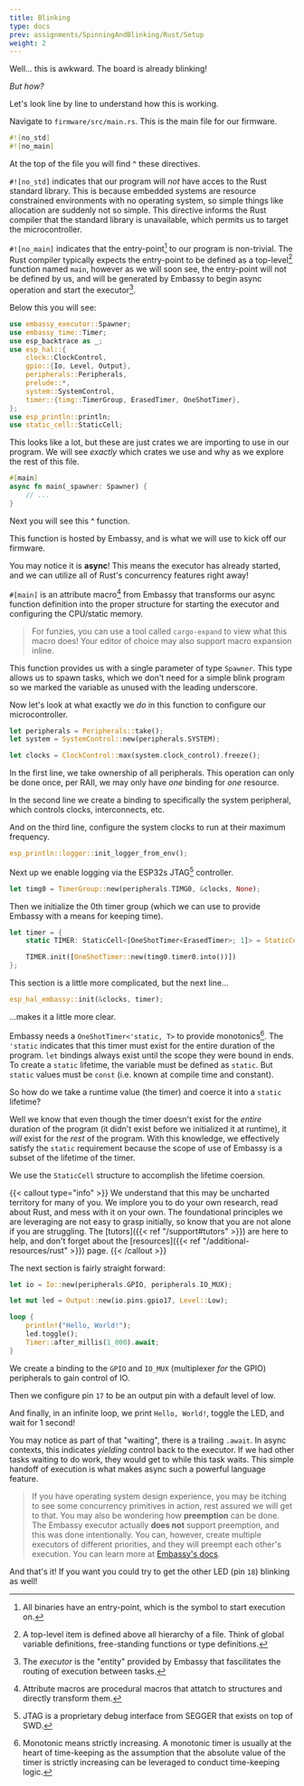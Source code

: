 ```yaml
---
title: Blinking
type: docs
prev: assignments/SpinningAndBlinking/Rust/Setup
weight: 2
---
```


Well... this is awkward. The board is already blinking!

*But how?*

Let's look line by line to understand how this is working.

Navigate to `firmware/src/main.rs`. This is the main file for our firmware.

```rust
#![no_std]
#![no_main]
```

At the top of the file you will find ^ these directives.

`#![no_std]` indicates that our program will *not* have acces to the Rust
standard library. This is because embedded systems are resource constrained
environments with no operating system, so simple things like allocation are
suddenly not so simple. This directive informs the Rust compiler that the
standard library is unavailable, which permits us to target the microcontroller.

`#![no_main]` indicates that the entry-point[^1] to our program is non-trivial.
The Rust compiler typically expects the entry-point to be defined as a top-level[^2]
function named `main`, however as we will soon see, the entry-point will not be
defined by us, and will be generated by Embassy to begin async operation and start
the executor[^3].

Below this you will see:

```rust
use embassy_executor::Spawner;
use embassy_time::Timer;
use esp_backtrace as _;
use esp_hal::{
    clock::ClockControl,
    gpio::{Io, Level, Output},
    peripherals::Peripherals,
    prelude::*,
    system::SystemControl,
    timer::{timg::TimerGroup, ErasedTimer, OneShotTimer},
};
use esp_println::println;
use static_cell::StaticCell;
```

This looks like a lot, but these are just crates we are importing to use in our
program. We will see *exactly* which crates we use and why as we explore the rest
of this file.

```rust
#[main]
async fn main(_spawner: Spawner) {
    // ...
}
```

Next you will see this ^ function.

This function is hosted by Embassy, and is what we will use to kick off our firmware.

You may notice it is **async**! This means the executor has already started, and we
can utilize all of Rust's concurrency features right away!

`#[main]` is an attribute macro[^5] from Embassy that transforms our async function
definition into the proper structure for starting the executor and configuring the
CPU/static memory.
> For funzies, you can use a tool called `cargo-expand` to view what this macro does!
> Your editor of choice may also support macro expansion inline.

This function provides us with a single parameter of type `Spawner`. This type allows
us to spawn tasks, which we don't need for a simple blink program so we marked the
variable as unused with the leading underscore.

Now let's look at what exactly we *do* in this function to configure our microcontroller.

```rust
let peripherals = Peripherals::take();
let system = SystemControl::new(peripherals.SYSTEM);

let clocks = ClockControl::max(system.clock_control).freeze();
```

In the first line, we take ownership of all peripherals. This operation can only be done
once, per RAII, we may only have *one* binding for *one* resource.

In the second line we create a binding to specifically the system peripheral, which controls
clocks, interconnects, etc.

And on the third line, configure the system clocks to run at their maximum frequency.

```rust
esp_println::logger::init_logger_from_env();
```

Next up we enable logging via the ESP32s JTAG[^8] controller.

```rust
let timg0 = TimerGroup::new(peripherals.TIMG0, &clocks, None);
```

Then we initialize the 0th timer group (which we can use to provide Embassy with a means for
keeping time).

```rust
let timer = {
    static TIMER: StaticCell<[OneShotTimer<ErasedTimer>; 1]> = StaticCell::new();

    TIMER.init([OneShotTimer::new(timg0.timer0.into())])
};
```

This section is a little more complicated, but the next line...

```rust
esp_hal_embassy::init(&clocks, timer);
```

...makes it a little more clear.

Embassy needs a `OneShotTimer<'static, T>` to provide monotonics[^10]. The `'static` indicates
that this timer must exist for the entire duration of the program. `let` bindings always exist
until the scope they were bound in ends. To create a `static` lifetime, the variable must be
defined as `static`. But `static` values must be `const` (i.e. known at compile time and constant).

So how do we take a runtime value (the timer) and coerce it into a `static` lifetime?

Well we know that even though the timer doesn't exist for the *entire* duration of the program
(it didn't exist before we initialized it at runtime), it *will* exist for the *rest* of the program. With this knowledge, we effectively satisfy the `static`
requirement because the scope of use of Embassy is a subset of the lifetime of the timer.

We use the `StaticCell` structure to accomplish the lifetime coersion.

{{< callout type="info" >}}
  We understand that this may be uncharted territory for many of you. We implore you to do your own
  research, read about Rust, and mess with it on your own. The foundational principles we are leveraging
  are not easy to grasp initially, so know that you are not alone if you are struggling. The [tutors]({{< ref "/support#tutors" >}})
  are here to help, and don't forget about the [resources]({{< ref "/additional-resources/rust" >}}) page.
{{< /callout >}}

The next section is fairly straight forward:

```rust
let io = Io::new(peripherals.GPIO, peripherals.IO_MUX);

let mut led = Output::new(io.pins.gpio17, Level::Low);

loop {
    println!("Hello, World!");
    led.toggle();
    Timer::after_millis(1_000).await;
}
```

We create a binding to the `GPIO` and `IO_MUX` (multiplexer *for* the GPIO) peripherals to gain control of IO.

Then we configure pin `17` to be an output pin with a default level of low.

And finally, in an infinite loop, we print `Hello, World!`, toggle the LED, and wait for 1 second!

You may notice as part of that "waiting", there is a trailing `.await`. In async contexts, this indicates
*yielding* control back to the executor. If we had other tasks waiting to do work, they would get to
while this task waits. This simple handoff of execution is what makes async such a powerful
language feature.

> If you have operating system design experience, you may be itching to see some concurrency primitives
> in action, rest assured we will get to that. You may also be wondering how **preemption** can be done.
> The Embassy executor actually **does not** support preemption, and this was done intentionally.
> You can, however, create multiple executors of different priorities, and they will preempt each other's
> execution. You can learn more at [Embassy's docs](https://embassy.dev/book/#_executor_2).

And that's it! If you want you could try to get the other LED (pin `18`) blinking as well!

[^1]: All binaries have an entry-point, which is the symbol to start execution on.
[^2]: A top-level item is defined above all hierarchy of a file. Think of global
variable definitions, free-standing functions or type definitions.
[^3]: The *executor* is the "entity" provided by Embassy that fascilitates the
routing of execution between tasks.
[^5]: Attribute macros are procedural macros[^6] that attatch to structures
and directly transform them.
[^6]: Procedural macros are an advanced type of macro[^7] that are mini Rust programs
written to be executed by the compiler at compile-time. As opposed to *declarative*
macros which do a direct symbol transformation.
[^7]: Macros are like functions that transform code at compile-time.
[^8]: JTAG is a proprietary debug interface from SEGGER that exists on top of SWD[^9].
[^9]: **S**serial **W**ire **D**ebug (SWD) is a debug protocol created by ARM for
debugging ARM CPUs. This is extremely useful as we can remotely debug microcontrollers
via this interface. You can use it to transfer log-style information, or via the
microcontroller's debug peripheral, you could even start a GDB (or LLDB) session like any
local process.
[^10]: Monotonic means strictly increasing. A monotonic timer is usually at the heart
of time-keeping as the assumption that the absolute value of the timer is strictly
increasing can be leveraged to conduct time-keeping logic.
